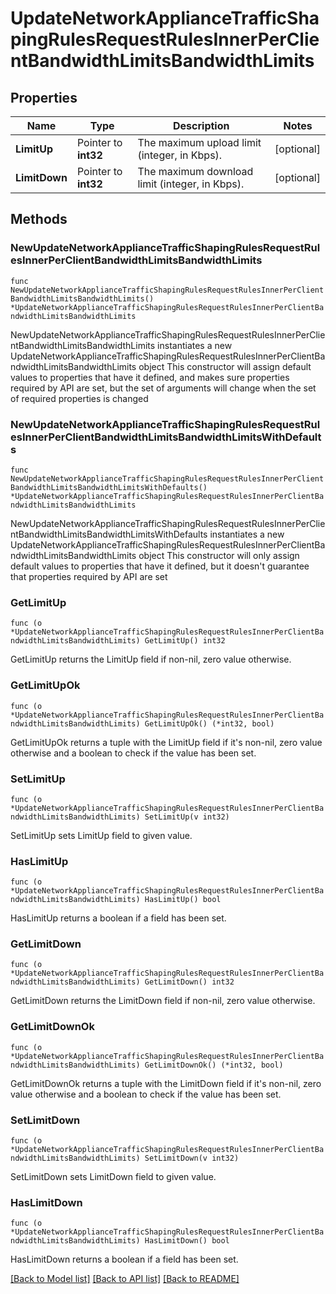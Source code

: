 # UpdateNetworkApplianceTrafficShapingRulesRequestRulesInnerPerClientBandwidthLimitsBandwidthLimits

## Properties

Name | Type | Description | Notes
------------ | ------------- | ------------- | -------------
**LimitUp** | Pointer to **int32** | The maximum upload limit (integer, in Kbps). | [optional] 
**LimitDown** | Pointer to **int32** | The maximum download limit (integer, in Kbps). | [optional] 

## Methods

### NewUpdateNetworkApplianceTrafficShapingRulesRequestRulesInnerPerClientBandwidthLimitsBandwidthLimits

`func NewUpdateNetworkApplianceTrafficShapingRulesRequestRulesInnerPerClientBandwidthLimitsBandwidthLimits() *UpdateNetworkApplianceTrafficShapingRulesRequestRulesInnerPerClientBandwidthLimitsBandwidthLimits`

NewUpdateNetworkApplianceTrafficShapingRulesRequestRulesInnerPerClientBandwidthLimitsBandwidthLimits instantiates a new UpdateNetworkApplianceTrafficShapingRulesRequestRulesInnerPerClientBandwidthLimitsBandwidthLimits object
This constructor will assign default values to properties that have it defined,
and makes sure properties required by API are set, but the set of arguments
will change when the set of required properties is changed

### NewUpdateNetworkApplianceTrafficShapingRulesRequestRulesInnerPerClientBandwidthLimitsBandwidthLimitsWithDefaults

`func NewUpdateNetworkApplianceTrafficShapingRulesRequestRulesInnerPerClientBandwidthLimitsBandwidthLimitsWithDefaults() *UpdateNetworkApplianceTrafficShapingRulesRequestRulesInnerPerClientBandwidthLimitsBandwidthLimits`

NewUpdateNetworkApplianceTrafficShapingRulesRequestRulesInnerPerClientBandwidthLimitsBandwidthLimitsWithDefaults instantiates a new UpdateNetworkApplianceTrafficShapingRulesRequestRulesInnerPerClientBandwidthLimitsBandwidthLimits object
This constructor will only assign default values to properties that have it defined,
but it doesn't guarantee that properties required by API are set

### GetLimitUp

`func (o *UpdateNetworkApplianceTrafficShapingRulesRequestRulesInnerPerClientBandwidthLimitsBandwidthLimits) GetLimitUp() int32`

GetLimitUp returns the LimitUp field if non-nil, zero value otherwise.

### GetLimitUpOk

`func (o *UpdateNetworkApplianceTrafficShapingRulesRequestRulesInnerPerClientBandwidthLimitsBandwidthLimits) GetLimitUpOk() (*int32, bool)`

GetLimitUpOk returns a tuple with the LimitUp field if it's non-nil, zero value otherwise
and a boolean to check if the value has been set.

### SetLimitUp

`func (o *UpdateNetworkApplianceTrafficShapingRulesRequestRulesInnerPerClientBandwidthLimitsBandwidthLimits) SetLimitUp(v int32)`

SetLimitUp sets LimitUp field to given value.

### HasLimitUp

`func (o *UpdateNetworkApplianceTrafficShapingRulesRequestRulesInnerPerClientBandwidthLimitsBandwidthLimits) HasLimitUp() bool`

HasLimitUp returns a boolean if a field has been set.

### GetLimitDown

`func (o *UpdateNetworkApplianceTrafficShapingRulesRequestRulesInnerPerClientBandwidthLimitsBandwidthLimits) GetLimitDown() int32`

GetLimitDown returns the LimitDown field if non-nil, zero value otherwise.

### GetLimitDownOk

`func (o *UpdateNetworkApplianceTrafficShapingRulesRequestRulesInnerPerClientBandwidthLimitsBandwidthLimits) GetLimitDownOk() (*int32, bool)`

GetLimitDownOk returns a tuple with the LimitDown field if it's non-nil, zero value otherwise
and a boolean to check if the value has been set.

### SetLimitDown

`func (o *UpdateNetworkApplianceTrafficShapingRulesRequestRulesInnerPerClientBandwidthLimitsBandwidthLimits) SetLimitDown(v int32)`

SetLimitDown sets LimitDown field to given value.

### HasLimitDown

`func (o *UpdateNetworkApplianceTrafficShapingRulesRequestRulesInnerPerClientBandwidthLimitsBandwidthLimits) HasLimitDown() bool`

HasLimitDown returns a boolean if a field has been set.


[[Back to Model list]](../README.md#documentation-for-models) [[Back to API list]](../README.md#documentation-for-api-endpoints) [[Back to README]](../README.md)


